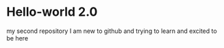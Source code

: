 # Hello-world 2.0
my second repository 
I am new to github and trying to learn and excited to be here

